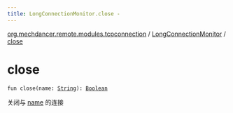 ```yaml
---
title: LongConnectionMonitor.close - 
---
```


[org.mechdancer.remote.modules.tcpconnection](../index.html) / [LongConnectionMonitor](index.html) / [close](./close.html)

# close

`fun close(name: `[`String`](https://kotlinlang.org/api/latest/jvm/stdlib/kotlin/-string/index.html)`): `[`Boolean`](https://kotlinlang.org/api/latest/jvm/stdlib/kotlin/-boolean/index.html)

关闭与 [name](close.html#org.mechdancer.remote.modules.tcpconnection.LongConnectionMonitor$close(kotlin.String)/name) 的连接

